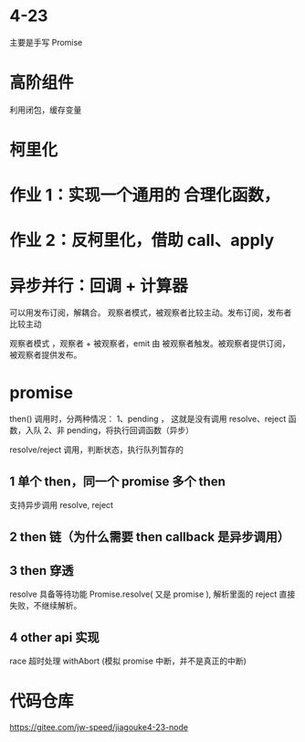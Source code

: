 # 4-23

主要是手写 Promise

# 高阶组件

利用闭包，缓存变量

# 柯里化

# 作业 1：实现一个通用的 合理化函数，

# 作业 2：反柯里化，借助 call、apply

# 异步并行：回调 + 计算器

可以用发布订阅，解耦合。
观察者模式，被观察者比较主动。发布订阅，发布者比较主动

观察者模式 ，观察者 + 被观察者，emit 由 被观察者触发。被观察者提供订阅， 被观察者提供发布。

# promise

then() 调用时，分两种情况：
1、pending ， 这就是没有调用 resolve、reject 函数，入队
2、非 pending，将执行回调函数（异步）

resolve/reject 调用，判断状态，执行队列暂存的

## 1 单个 then，同一个 promise 多个 then

支持异步调用 resolve, reject

## 2 then 链（为什么需要 then callback 是异步调用）

## 3 then 穿透

resolve 具备等待功能 Promise.resolve( 又是 promise ), 解析里面的
reject 直接失败，不继续解析。

## 4 other api 实现

race 超时处理
withAbort (模拟 promise 中断，并不是真正的中断)

# 代码仓库

https://gitee.com/jw-speed/jiagouke4-23-node
